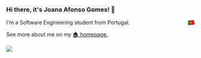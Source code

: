 ### Hi there, it's Joana Afonso Gomes! :wave:

I'm a Software Engineering student from Portugal. &nbsp;<img style="float: right"  width="18" src="https://github.com/joanafonsogomes/joanafonsogomes/blob/main/flag.png">

See more about me on my [:house: homepage.](https://joanafonsogomes.github.io/home/) 

<img align="center" src="https://github-readme-stats.vercel.app/api/?username=joanafonsogomes&theme=graywhite" />

